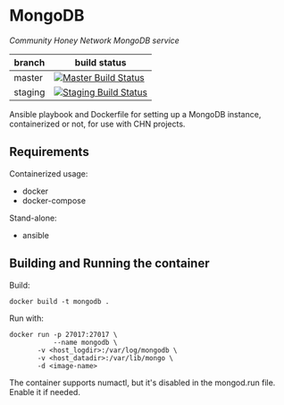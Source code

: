 MongoDB
=======

*Community Honey Network MongoDB service*

| branch | build status |
| ---    | ---          |
| master | [![Master Build Status](https://travis-ci.org/CommunityHoneyNetwork/mongodb.svg?branch=master)](https://travis-ci.org/CommunityHoneyNetwork/mongodb) |
| staging | [![Staging Build Status](https://travis-ci.org/CommunityHoneyNetwork/mongodb.svg?branch=staging)](https://travis-ci.org/CommunityHoneyNetwork/mongodb) |

Ansible playbook and Dockerfile for setting up a MongoDB instance, containerized or not, for use with CHN projects.

## Requirements

Containerized usage:

* docker
* docker-compose

Stand-alone:

* ansible

## Building and Running the container

Build:

    docker build -t mongodb .

Run with:

    docker run -p 27017:27017 \
               --name mongodb \
	       -v <host_logdir>:/var/log/mongodb \
	       -v <host_datadir>:/var/lib/mongo \
	       -d <image-name>

The container supports numactl, but it's disabled in the mongod.run file.  Enable it if needed.
